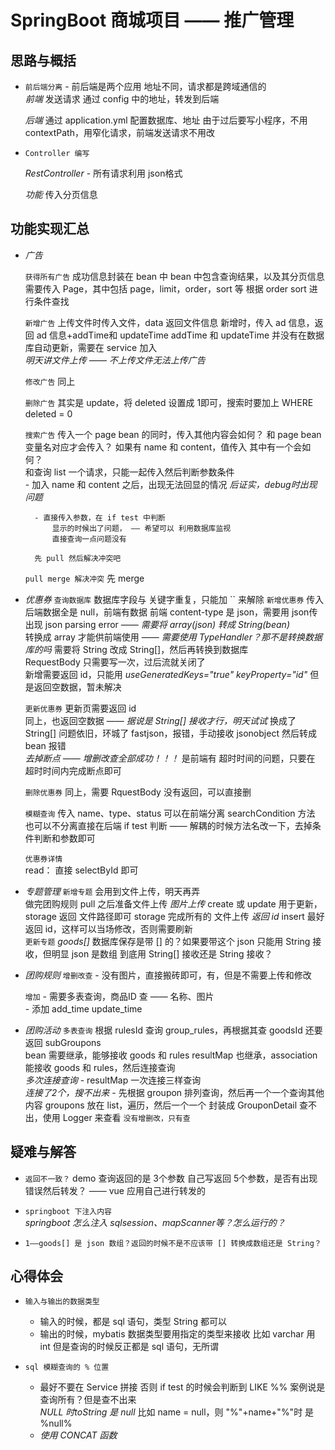 # SpringBoot 商城项目 —— 推广管理

## 思路与概括

- `前后端分离`
        - 前后端是两个应用
            地址不同，请求都是跨域通信的        
    *前端*
        发送请求
        通过 config 中的地址，转发到后端                
          
    *后端*
        通过 application.yml 配置数据库、地址
        由于过后要写小程序，不用 contextPath，用窄化请求，前端发送请求不用改
        

- `Controller 编写`
    
    *RestController*
        - 所有请求利用 json格式
        
    *功能*
        传入分页信息
        
## 功能实现汇总
    
- *广告*
    
    `获得所有广告`
        成功信息封装在 bean 中
        bean 中包含查询结果，以及其分页信息
        需要传入 Page，其中包括 page，limit，order，sort 等
            根据 order sort 进行条件查找
    
    `新增广告`
        上传文件时传入文件，data 返回文件信息
        新增时，传入 ad 信息，返回 ad 信息+addTime和 updateTime
        addTime 和 updateTime 并没有在数据库自动更新，需要在 service 加入       
        *明天讲文件上传 —— 不上传文件无法上传广告*

    `修改广告`
        同上
        
    `删除广告`
        其实是 update，将 deleted 设置成 1即可，搜索时要加上 WHERE deleted = 0        
        
    `搜索广告`
        传入一个 page bean 的同时，传入其他内容会如何？
        和 page bean 变量名对应才会传入？
        如果有 name 和 content，值传入 其中有一个会如何？        
        和查询 list 一个请求，只能一起传入然后判断参数条件    
        - 加入 name 和 content 之后，出现无法回显的情况 
        *后证实，debug时出现问题*
        
        - 直接传入参数，在 if test 中判断
            显示的时候出了问题， —— 希望可以 利用数据库监视
            直接查询一点问题没有
        
        先 pull 然后解决冲突吧
    `pull merge 解决冲突`
        先 merge    

- *优惠券*
    `查询数据库`
        数据库字段与 关键字重复，只能加 `` 来解除
    `新增优惠券`
        传入后端数据全是 null，前端有数据
        前端 content-type 是 json，需要用 json传
        出现 json parsing error —— *需要将 array(json) 转成 String(bean)*    
        转换成 array 才能供前端使用 —— *需要使用 TypeHandler？那不是转换数据库的吗* 
        需要将 String 改成 String[]，然后再转换到数据库  
        RequestBody 只需要写一次，过后流就关闭了          
        新增需要返回 id，只能用 *useGeneratedKeys="true" keyProperty="id"*
            但是返回空数据，暂未解决
    
    `更新优惠券`
        更新页需要返回 id   
        同上，也返回空数据
        —— *据说是 String[] 接收才行，明天试试*
        换成了 String[] 问题依旧，环城了 fastjson，报错，手动接收 jsonobject 然后转成 bean 报错        
        *去掉断点 —— 增删改查全部成功！！！*
            是前端有 超时时间的问题，只要在 超时时间内完成断点即可
        
    `删除优惠券`
        同上，需要 RquestBody 
        没有返回，可以直接删    
        
    `模糊查询`
        传入 name、type、status
        可以在前端分离 searchCondition 方法
        也可以不分离直接在后端 if test 判断 —— 解耦的时候方法名改一下，去掉条件判断和参数即可
        
    `优惠券详情`                           
        read： 直接 selectById 即可
        
- *专题管理*
    `新增专题`
        会用到文件上传，明天再弄       
        做完团购规则 pull 之后准备文件上传
        *图片上传*
            create 或 update 用于更新，storage 返回 文件路径即可
            storage 完成所有的 文件上传
        *返回 id*
            insert 最好返回 id，这样可以当场修改，否则需要刷新       
    `更新专题`
        *goods[]*
            数据库保存是带 [] 的？如果要带这个 json 只能用 String 接收，但明显 json 是数组
            到底用 String[] 接收还是 String 接收？                                                 
        
- *团购规则*
    `增删改查`
        - 没有图片，直接搬砖即可，有，但是不需要上传和修改 
        
    `增加`
        - 需要多表查询，商品ID 查 —— 名称、图片    
        - 添加 add_time update_time
        
- *团购活动*
    `多表查询`
        根据 rulesId 查询 group_rules，再根据其查 goodsId
        还要返回 subGroupons        
        bean 需要继承，能够接收 goods 和 rules
        resultMap 也继承，association 能接收 goods 和 rules，然后连接查询               
        *多次连接查询*
            - resultMap 一次连接三样查询            
                *连接了2个，搜不出来*
            - 先根据 groupon 排列查询，然后再一个一个查询其他内容
                groupons 放在 list，遍历，然后一个一个 封装成 GrouponDetail
                查不出，使用 Logger 来查看
    `没有增删改，只有查`
        
## 疑难与解答

- `返回不一致？`
    demo 查询返回的是 3个参数
    自己写返回 5个参数，是否有出现错误然后转发？  —— vue 应用自己进行转发的
    
- `springboot 下注入内容`        
    *springboot 怎么注入 sqlsession、mapScanner等？怎么运行的？* 
    
- `1——goods[] 是 json 数组？返回的时候不是不应该带 [] 转换成数组还是 String？`

## 心得体会

- `输入与输出的数据类型`
    - 输入的时候，都是 sql 语句，类型 String 都可以
    - 输出的时候，mybatis 数据类型要用指定的类型来接收
        比如 varchar 用 int
        但是查询的时候反正都是 sql 语句，无所谓
    
- `sql 模糊查询的 % 位置`
    - 最好不要在 Service 拼接
        否则 if test 的时候会判断到 LIKE %% 案例说是查询所有？但是查不出来     
      *NULL 时toString 是 null*
        比如 name = null，则 "%"+name+"%"时 是 %null%   
    - *使用 CONCAT 函数*                
    
    
    
               
        